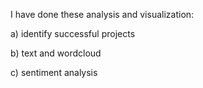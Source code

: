 I have done these analysis and visualization:

a) identify successful projects

b) text and wordcloud

c) sentiment analysis


